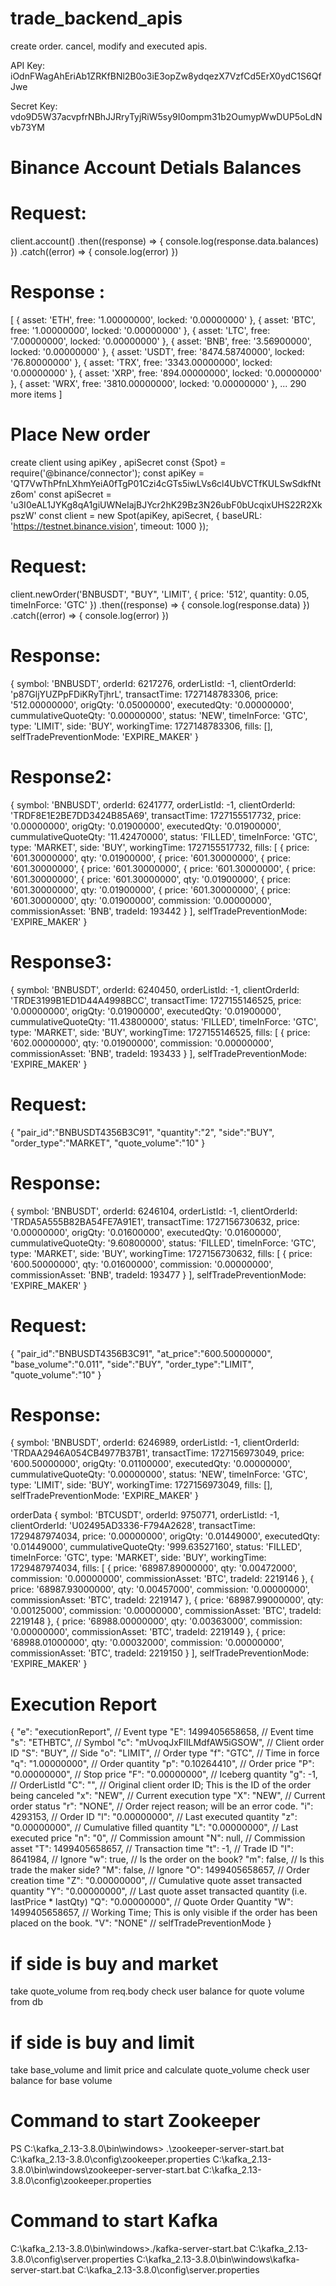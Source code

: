 # trade_backend_apis
create order. cancel, modify and executed apis.

API Key: iOdnFWagAhEriAb1ZRKfBNl2B0o3iE3opZw8ydqezX7VzfCd5ErX0ydC1S6QfJwe

Secret Key: vdo9D5W37acvpfrNBhJJRryTyjRiW5sy9I0ompm31b2OumypWwDUP5oLdNvb73YM

# Binance Account Detials Balances

# Request: 
client.account()
    .then((response) => {
        console.log(response.data.balances)
    })
    .catch((error) => {
        console.log(error)
    })
# Response :
[
  { asset: 'ETH', free: '1.00000000', locked: '0.00000000' },
  { asset: 'BTC', free: '1.00000000', locked: '0.00000000' },
  { asset: 'LTC', free: '7.00000000', locked: '0.00000000' },
  { asset: 'BNB', free: '3.56900000', locked: '0.00000000' },
  { asset: 'USDT', free: '8474.58740000', locked: '76.80000000' },
  { asset: 'TRX', free: '3343.00000000', locked: '0.00000000' },
  { asset: 'XRP', free: '894.00000000', locked: '0.00000000' },
  { asset: 'WRX', free: '3810.00000000', locked: '0.00000000' },
  ... 290 more items
]

# Place New order
create client using apiKey , apiSecret
const {Spot} = require('@binance/connector');
const apiKey = 'QT7VwThPfnLXhmYeiA0fTgP01Czi4cGTs5iwLVs6cl4UbVCTfKULSwSdkfNtz6om'
const apiSecret = 'u3I0eAL1JYKg8qA1giUWNeIajBJYcr2hK29Bz3N26ubF0bUcqixUHS22R2XkpszW'
const client = new Spot(apiKey, apiSecret, { baseURL: 'https://testnet.binance.vision', timeout: 1000 });

# Request: 
client.newOrder('BNBUSDT', "BUY", 'LIMIT', {
    price: '512',
    quantity: 0.05, 
    timeInForce: 'GTC'
  })
      .then((response) => {
        console.log(response.data)
      })
      .catch((error) => {
        console.log(error)
      })

# Response:
{
  symbol: 'BNBUSDT',
  orderId: 6217276,
  orderListId: -1,
  clientOrderId: 'p87GljYUZPpFDiKRyTjhrL',
  transactTime: 1727148783306,
  price: '512.00000000',
  origQty: '0.05000000',
  executedQty: '0.00000000',
  cummulativeQuoteQty: '0.00000000',
  status: 'NEW',
  timeInForce: 'GTC',
  type: 'LIMIT',
  side: 'BUY',
  workingTime: 1727148783306,
  fills: [],
  selfTradePreventionMode: 'EXPIRE_MAKER'
}

# Response2:
{
  symbol: 'BNBUSDT',
  orderId: 6241777,
  orderListId: -1,
  clientOrderId: 'TRDF8E1E2BE7DD3424B85A69',
  transactTime: 1727155517732,
  price: '0.00000000',
  origQty: '0.01900000',
  executedQty: '0.01900000',
  cummulativeQuoteQty: '11.42470000',
  status: 'FILLED',
  timeInForce: 'GTC',
  type: 'MARKET',
  side: 'BUY',
  workingTime: 1727155517732,
  fills: [
    {
      price: '601.30000000',
      qty: '0.01900000',
    {
      price: '601.30000000',
    {
      price: '601.30000000',
    {
      price: '601.30000000',
    {
      price: '601.30000000',
    {
      price: '601.30000000',
    {
      price: '601.30000000',
      qty: '0.01900000',
    {
      price: '601.30000000',
      qty: '0.01900000',
    {
      price: '601.30000000',
    {
      price: '601.30000000',
      qty: '0.01900000',
      commission: '0.00000000',
      commissionAsset: 'BNB',
      tradeId: 193442
    }
  ],
  selfTradePreventionMode: 'EXPIRE_MAKER'
}

# Response3:
{
  symbol: 'BNBUSDT',
  orderId: 6240450,
  orderListId: -1,
  clientOrderId: 'TRDE3199B1ED1D44A4998BCC',
  transactTime: 1727155146525,
  price: '0.00000000',
  origQty: '0.01900000',
  executedQty: '0.01900000',
  cummulativeQuoteQty: '11.43800000',
  status: 'FILLED',
  timeInForce: 'GTC',
  type: 'MARKET',
  side: 'BUY',
  workingTime: 1727155146525,
  fills: [
    {
      price: '602.00000000',
      qty: '0.01900000',
      commission: '0.00000000',
      commissionAsset: 'BNB',
      tradeId: 193433
    }
  ],
  selfTradePreventionMode: 'EXPIRE_MAKER'
}

# Request:
{
    "pair_id":"BNBUSDT4356B3C91",
    "quantity":"2",
    "side":"BUY",
    "order_type":"MARKET",
    "quote_volume":"10"
}

# Response:
{
  symbol: 'BNBUSDT',
  orderId: 6246104,
  orderListId: -1,
  clientOrderId: 'TRDA5A555B82BA54FE7A91E1',
  transactTime: 1727156730632,
  price: '0.00000000',
  origQty: '0.01600000',
  executedQty: '0.01600000',
  cummulativeQuoteQty: '9.60800000',
  status: 'FILLED',
  timeInForce: 'GTC',
  type: 'MARKET',
  side: 'BUY',
  workingTime: 1727156730632,
  fills: [
    {
      price: '600.50000000',
      qty: '0.01600000',
      commission: '0.00000000',
      commissionAsset: 'BNB',
      tradeId: 193477
    }
  ],
  selfTradePreventionMode: 'EXPIRE_MAKER'
}



# Request:
{
    "pair_id":"BNBUSDT4356B3C91",
    "at_price":"600.50000000",
    "base_volume":"0.011",
    "side":"BUY",
    "order_type":"LIMIT",
    "quote_volume":"10"
}

# Response:
{
  symbol: 'BNBUSDT',
  orderId: 6246989,
  orderListId: -1,
  clientOrderId: 'TRDAA2946A054CB4977B37B1',
  transactTime: 1727156973049,
  price: '600.50000000',
  origQty: '0.01100000',
  executedQty: '0.00000000',
  cummulativeQuoteQty: '0.00000000',
  status: 'NEW',
  timeInForce: 'GTC',
  type: 'LIMIT',
  side: 'BUY',
  workingTime: 1727156973049,
  fills: [],
  selfTradePreventionMode: 'EXPIRE_MAKER'
}


orderData {
  symbol: 'BTCUSDT',
  orderId: 9750771,
  orderListId: -1,
  clientOrderId: 'U02495AD3336-F794A2628',
  transactTime: 1729487974034,
  price: '0.00000000',
  origQty: '0.01449000',
  executedQty: '0.01449000',
  cummulativeQuoteQty: '999.63527160',
  status: 'FILLED',
  timeInForce: 'GTC',
  type: 'MARKET',
  side: 'BUY',
  workingTime: 1729487974034,
  fills: [
    {
      price: '68987.89000000',
      qty: '0.00472000',
      commission: '0.00000000',
      commissionAsset: 'BTC',
      tradeId: 2219146
    },
    {
      price: '68987.93000000',
      qty: '0.00457000',
      commission: '0.00000000',
      commissionAsset: 'BTC',
      tradeId: 2219147
    },
    {
      price: '68987.99000000',
      qty: '0.00125000',
      commission: '0.00000000',
      commissionAsset: 'BTC',
      tradeId: 2219148
    },
    {
      price: '68988.00000000',
      qty: '0.00363000',
      commission: '0.00000000',
      commissionAsset: 'BTC',
      tradeId: 2219149
    },
    {
      price: '68988.01000000',
      qty: '0.00032000',
      commission: '0.00000000',
      commissionAsset: 'BTC',
      tradeId: 2219150
    }
  ],
  selfTradePreventionMode: 'EXPIRE_MAKER'
}

# Execution Report

{
  "e": "executionReport",        // Event type
  "E": 1499405658658,            // Event time
  "s": "ETHBTC",                 // Symbol
  "c": "mUvoqJxFIILMdfAW5iGSOW", // Client order ID
  "S": "BUY",                    // Side
  "o": "LIMIT",                  // Order type
  "f": "GTC",                    // Time in force
  "q": "1.00000000",             // Order quantity
  "p": "0.10264410",             // Order price
  "P": "0.00000000",             // Stop price
  "F": "0.00000000",             // Iceberg quantity
  "g": -1,                       // OrderListId
  "C": "",                       // Original client order ID; This is the ID of the order being canceled
  "x": "NEW",                    // Current execution type
  "X": "NEW",                    // Current order status
  "r": "NONE",                   // Order reject reason; will be an error code.
  "i": 4293153,                  // Order ID
  "l": "0.00000000",             // Last executed quantity
  "z": "0.00000000",             // Cumulative filled quantity
  "L": "0.00000000",             // Last executed price
  "n": "0",                      // Commission amount
  "N": null,                     // Commission asset
  "T": 1499405658657,            // Transaction time
  "t": -1,                       // Trade ID
  "I": 8641984,                  // Ignore
  "w": true,                     // Is the order on the book?
  "m": false,                    // Is this trade the maker side?
  "M": false,                    // Ignore
  "O": 1499405658657,            // Order creation time
  "Z": "0.00000000",             // Cumulative quote asset transacted quantity
  "Y": "0.00000000",             // Last quote asset transacted quantity (i.e. lastPrice * lastQty)
  "Q": "0.00000000",             // Quote Order Quantity
  "W": 1499405658657,            // Working Time; This is only visible if the order has been placed on the book.
  "V": "NONE"                    // selfTradePreventionMode
}



# if side is buy and market
take quote_volume from req.body 
check user  balance for quote volume from db

# if side is buy and limit 
take base_volume and limit price and calculate quote_volume 
check user balance for base volume

# Command to start Zookeeper

PS C:\kafka_2.13-3.8.0\bin\windows> .\zookeeper-server-start.bat C:\kafka_2.13-3.8.0\config\zookeeper.properties
C:\kafka_2.13-3.8.0\bin\windows\zookeeper-server-start.bat C:\kafka_2.13-3.8.0\config\zookeeper.properties
# Command to start Kafka
 
C:\kafka_2.13-3.8.0\bin\windows>./kafka-server-start.bat C:\kafka_2.13-3.8.0\config\server.properties
C:\kafka_2.13-3.8.0\bin\windows\kafka-server-start.bat C:\kafka_2.13-3.8.0\config\server.properties




